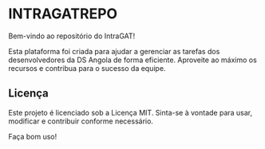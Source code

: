 # INTRAGATREPO

Bem-vindo ao repositório do IntraGAT!

Esta plataforma foi criada para ajudar a gerenciar as tarefas dos desenvolvedores da DS Angola de forma eficiente. Aproveite ao máximo os recursos e contribua para o sucesso da equipe.

## Licença

Este projeto é licenciado sob a Licença MIT. Sinta-se à vontade para usar, modificar e contribuir conforme necessário.

Faça bom uso!
